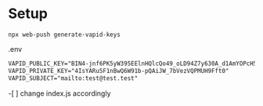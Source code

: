 # Setup
```
npx web-push generate-vapid-keys
```

.env
```txt
VAPID_PUBLIC_KEY="BIN4-jnf6PK5yW395EElnHQlcQo49_oLD94Z7y630A_d1AmYOPcH5Ma0oDz4x46pu2uwX8xuoMdV2gDzTcG4I5A"
VAPID_PRIVATE_KEY="4IsYARu5F1nBwQ6W91b-pQAiJW_7bVezVQPMUH9Fft0"
VAPID_SUBJECT="mailto:test@test.test"
```

-[ ] change index.js accordingly